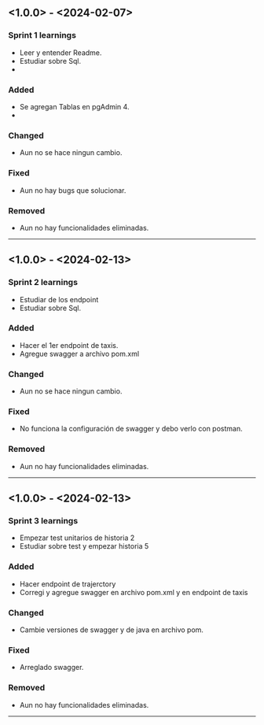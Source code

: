 ## <1.0.0> - <2024-02-07>

### Sprint 1 learnings

- Leer y entender Readme.
- Estudiar sobre Sql.
- 

### Added

- Se agregan Tablas en pgAdmin 4.
- 

### Changed

- Aun no se hace ningun cambio. 

### Fixed

- Aun no hay bugs que solucionar.

### Removed

- Aun no hay funcionalidades eliminadas.

--- 

## <1.0.0> - <2024-02-13>

### Sprint 2 learnings

- Estudiar de los endpoint
- Estudiar sobre Sql.

### Added

- Hacer el 1er endpoint de taxis.
- Agregue swagger a archivo pom.xml

### Changed

- Aun no se hace ningun cambio. 

### Fixed

- No funciona la configuración de swagger y debo verlo con postman.

### Removed

- Aun no hay funcionalidades eliminadas.

--- 

## <1.0.0> - <2024-02-13>

### Sprint 3 learnings

- Empezar test unitarios de historia 2
- Estudiar sobre test y empezar historia 5

### Added

- Hacer endpoint de trajerctory
- Corregi y agregue swagger en archivo pom.xml y en endpoint de taxis

### Changed

- Cambie versiones de swagger y de java en archivo pom. 

### Fixed

- Arreglado swagger.

### Removed

- Aun no hay funcionalidades eliminadas.

--- 

